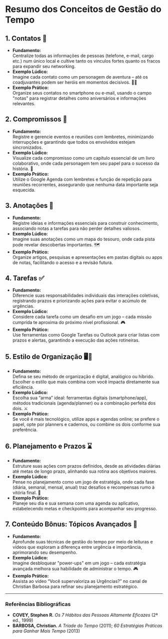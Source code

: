 # Resumo dos Conceitos de Gestão do Tempo

## 1. Contatos 📇
- **Fundamento:**  
  Centralize todas as informações de pessoas (telefone, e-mail, cargo etc.) num único local e cultive tanto os vínculos fortes quanto os fracos para expandir seu networking.
- **Exemplo Lúdico:**  
  Imagine cada contato como um personagem de aventura – até os coadjuvantes podem ser heróis em momentos decisivos. 🦸‍♂️
- **Exemplo Prático:**  
  Organize seus contatos no smartphone ou e-mail, usando o campo "notas" para registrar detalhes como aniversários e informações relevantes.

## 2. Compromissos 📅
- **Fundamento:**  
  Registre e gerencie eventos e reuniões com lembretes, minimizando interrupções e garantindo que todos os envolvidos estejam sincronizados.
- **Exemplo Lúdico:**  
  Visualize cada compromisso como um capítulo essencial de um livro colaborativo, onde cada personagem tem seu papel para o sucesso da história. 📖
- **Exemplo Prático:**  
  Utilize o Google Agenda com lembretes e função de repetição para reuniões recorrentes, assegurando que nenhuma data importante seja esquecida.

## 3. Anotações 📝
- **Fundamento:**  
  Registre ideias e informações essenciais para construir conhecimento, associando notas a tarefas para não perder detalhes valiosos.
- **Exemplo Lúdico:**  
  Imagine suas anotações como um mapa do tesouro, onde cada pista pode revelar descobertas importantes. 🗺️
- **Exemplo Prático:**  
  Organize artigos, pesquisas e apresentações em pastas digitais ou apps de notas, facilitando o acesso e a revisão futura.

## 4. Tarefas ✅
- **Fundamento:**  
  Diferencie suas responsabilidades individuais das interações coletivas, registrando prazos e priorizando ações para evitar o acúmulo de urgências.
- **Exemplo Lúdico:**  
  Considere cada tarefa como um desafio em um jogo – cada missão cumprida te aproxima do próximo nível profissional. 🎮
- **Exemplo Prático:**  
  Use ferramentas como Google Tarefas ou Outlook para criar listas com prazos e alertas, garantindo a execução das ações rotineiras.

## 5. Estilo de Organização 🖥️📒
- **Fundamento:**  
  Defina se seu método de organização é digital, analógico ou híbrido. Escolher o estilo que mais combina com você impacta diretamente sua eficiência.
- **Exemplo Lúdico:**  
  Escolha sua “arma” ideal: ferramentas digitais (smartphone/app), métodos tradicionais (agenda/planner) ou a combinação perfeita dos dois. ⚔️
- **Exemplo Prático:**  
  Se você é mais tecnológico, utilize apps e agendas online; se prefere o papel, opte por planners e cadernos, ou combine os dois conforme sua preferência.

## 6. Planejamento e Prazos ⌛
- **Fundamento:**  
  Estruture suas ações com prazos definidos, desde as atividades diárias até metas de longo prazo, alinhando sua rotina aos objetivos maiores.
- **Exemplo Lúdico:**  
  Pense no planejamento como um jogo de estratégia, onde cada fase (diária, semanal, mensal, anual) traz desafios e recompensas rumo à vitória final. 🏰
- **Exemplo Prático:**  
  Planeje seu dia e sua semana com uma agenda ou aplicativo, estabelecendo metas e checkpoints para acompanhar seu progresso.

## 7. Conteúdo Bônus: Tópicos Avançados 🚀
- **Fundamento:**  
  Aprofunde suas técnicas de gestão do tempo por meio de leituras e vídeos que exploram a diferença entre urgência e importância, aprimorando seu desempenho.
- **Exemplo Lúdico:**  
  Imagine desbloquear "power-ups" em um jogo – cada estratégia avançada melhora sua habilidade de administrar o tempo. 🎮
- **Exemplo Prático:**  
  Assista ao vídeo “Você supervaloriza as Urgências?” no canal de Christian Barbosa para refinar seu planejamento estratégico.

---

### Referências Bibliográficas
- **COVEY, Stephen R.** *Os 7 Hábitos das Pessoas Altamente Eficazes* (2ª ed., 1999)  
- **BARBOSA, Christian.** *A Tríade do Tempo* (2011); *60 Estratégias Práticas para Ganhar Mais Tempo* (2013)